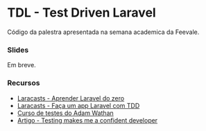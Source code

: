 # TDL - Test Driven Laravel

Código da palestra apresentada na semana academica da Feevale.

### Slides

Em breve.

### Recursos

- [Laracasts - Aprender Laravel do zero](https://laracasts.com/series/laravel-6-from-scratch)
- [Laracasts - Faça um app Laravel com TDD](https://laracasts.com/series/build-a-laravel-app-with-tdd)
- [Curso de testes do Adam Wathan](https://course.testdrivenlaravel.com)
- [Artigo - Testing makes me a confident developer](https://jasonmccreary.me/articles/laravel-testing-confidence)
